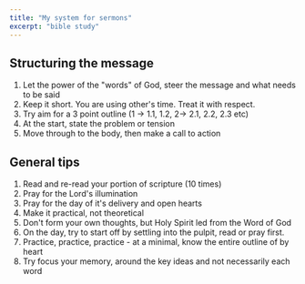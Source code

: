 ```yaml
---
title: "My system for sermons"
excerpt: "bible study"
---
```


## Structuring the message
1. Let the power of the "words" of God, steer the message and what needs to be said
1. Keep it short. You are using other's time. Treat it with respect.
1. Try aim for a 3 point outline (1 -> 1.1, 1.2, 2-> 2.1, 2.2, 2.3 etc)
1. At the start, state the problem or tension
1. Move through to the body, then make a call to action

## General tips
1. Read and re-read your portion of scripture (10 times)
1. Pray for the Lord's illumination
1. Pray for the day of it's delivery and open hearts
1. Make it practical, not theoretical
1. Don't form your own thoughts, but Holy Spirit led from the Word of God
1. On the day, try to start off by settling into the pulpit, read or pray first.
1. Practice, practice, practice - at a minimal, know the entire outline of by heart
1. Try focus your memory, around the key ideas and not necessarily each word


